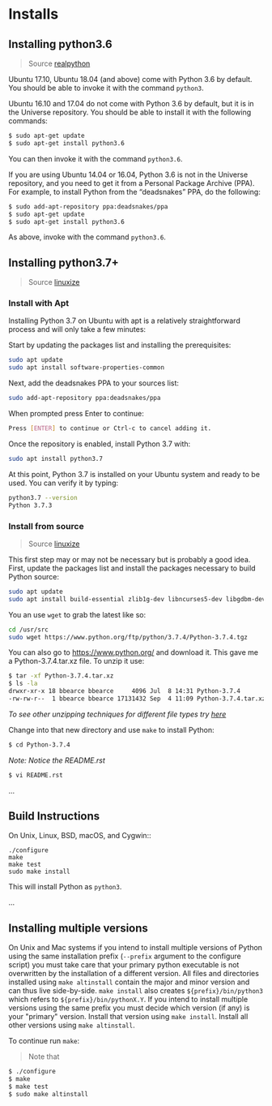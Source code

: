 # Installs

## Installing python3.6

>Source [realpython](https://realpython.com/installing-python/)

Ubuntu 17.10, Ubuntu 18.04 (and above) come with Python 3.6 by default. You should be able to invoke it with the command ```python3```.

Ubuntu 16.10 and 17.04 do not come with Python 3.6 by default, but it is in the Universe repository. You should be able to install it with the following commands:

```bash
$ sudo apt-get update
$ sudo apt-get install python3.6
```

You can then invoke it with the command ```python3.6```.

If you are using Ubuntu 14.04 or 16.04, Python 3.6 is not in the Universe repository, and you need to get it from a Personal Package Archive (PPA). For example, to install Python from the “deadsnakes” PPA, do the following:

```bash
$ sudo add-apt-repository ppa:deadsnakes/ppa
$ sudo apt-get update
$ sudo apt-get install python3.6
```

As above, invoke with the command ```python3.6```.

## Installing python3.7+

>Source [linuxize](https://linuxize.com/post/how-to-install-python-3-7-on-ubuntu-18-04/)

### Install with Apt

Installing Python 3.7 on Ubuntu with apt is a relatively straightforward process and will only take a few minutes:

Start by updating the packages list and installing the prerequisites:

```bash
sudo apt update
sudo apt install software-properties-common
```

Next, add the deadsnakes PPA to your sources list:

```bash
sudo add-apt-repository ppa:deadsnakes/ppa
```

When prompted press Enter to continue:

```bash
Press [ENTER] to continue or Ctrl-c to cancel adding it.
```

Once the repository is enabled, install Python 3.7 with:

```bash
sudo apt install python3.7
```

At this point, Python 3.7 is installed on your Ubuntu system and ready to be used. You can verify it by typing:

```bash
python3.7 --version
Python 3.7.3
```

### Install from source
>Source [linuxize](https://linuxize.com/post/how-to-install-python-3-7-on-ubuntu-18-04/)

This first step may or may not be necessary but is probably a good idea. First, update the packages list and install the packages necessary to build Python source:

```bash
sudo apt update
sudo apt install build-essential zlib1g-dev libncurses5-dev libgdbm-dev libnss3-dev libssl-dev libreadline-dev libffi-dev wget
```

You an use ```wget``` to grab the latest like so:

```bash
cd /usr/src
sudo wget https://www.python.org/ftp/python/3.7.4/Python-3.7.4.tgz
```
You can also go to https://www.python.org/ and download it. This gave me a Python-3.7.4.tar.xz file. To unzip it use:
```bash
$ tar -xf Python-3.7.4.tar.xz 
$ ls -la
drwxr-xr-x 18 bbearce bbearce     4096 Jul  8 14:31 Python-3.7.4
-rw-rw-r--  1 bbearce bbearce 17131432 Sep  4 11:09 Python-3.7.4.tar.xz
```

*To see other unzipping techniques for different file types try [here](/bash/tar_files)*

Change into that new directory and use ```make``` to install Python:

```bash
$ cd Python-3.7.4
```

*Note: Notice the README.rst*

```bash
$ vi README.rst
```

...

Build Instructions
------------------

On Unix, Linux, BSD, macOS, and Cygwin::

    ./configure
    make
    make test
    sudo make install

This will install Python as ``python3``.

...

Installing multiple versions
----------------------------

On Unix and Mac systems if you intend to install multiple versions of Python
using the same installation prefix (``--prefix`` argument to the configure
script) you must take care that your primary python executable is not
overwritten by the installation of a different version.  All files and
directories installed using ``make altinstall`` contain the major and minor
version and can thus live side-by-side.  ``make install`` also creates
``${prefix}/bin/python3`` which refers to ``${prefix}/bin/pythonX.Y``.  If you
intend to install multiple versions using the same prefix you must decide which
version (if any) is your "primary" version.  Install that version using ``make
install``.  Install all other versions using ``make altinstall``.


To continue run ```make```:

> Note that 

```bash
$ ./configure
$ make
$ make test
$ sudo make altinstall
```